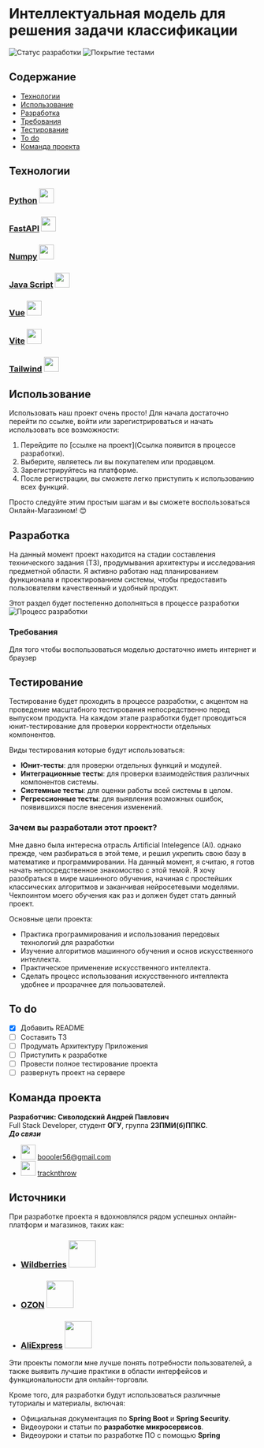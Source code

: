 # Интеллектуальная модель для решения задачи классификации



![Статус разработки](https://img.shields.io/badge/Статус%20разработки-Разработка%20ТЗ%20и%20исследование%20предметной%20области-red)
![Покрытие тестами](https://img.shields.io/badge/Покрытие%20тестами-0%25-red)

## Содержание
- [Технологии](#технологии)
- [Использование](#использование)
- [Разработка](#разработка)
- [Требования](#требования)
- [Тестирование](#тестирование)
- [To do](#to-do)
- [Команда проекта](#команда-проекта)

## Технологии

### [Python](https://www.python.org)   <img src="https://www.python.org/static/img/python-logo-large.c36dccadd999.png?1646853871" width="30">
### [FastAPI](https://fastapi.tiangolo.com/)   <img src="https://fastapi.tiangolo.com/img/favicon.png" width="30">
### [Numpy](https://numpy.org)   <img src="https://numpy.org/images/logo.svg" width="30">
### [Java Script](https://learn.javascript.ru)   <img src="https://upload.wikimedia.org/wikipedia/commons/thumb/9/99/Unofficial_JavaScript_logo_2.svg/120px-Unofficial_JavaScript_logo_2.svg.png" width="30">
### [Vue](https://vuejs.org)   <img src="https://upload.wikimedia.org/wikipedia/commons/thumb/9/95/Vue.js_Logo_2.svg/139px-Vue.js_Logo_2.svg.png" width="30">
### [Vite](https://vite.dev)   <img src="https://vite.dev/logo.svg" width="30">
### [Tailwind](https://tailwindcss.com/) <img src="https://codekitapp.com/images/help/free-tailwind-icon@2x.png" width="30">






## Использование

Использовать наш проект очень просто! Для начала достаточно перейти по ссылке, войти или зарегистрироваться и начать использовать все возможности:

1. Перейдите по [ссылке на проект](Ссылка появится в процессе разработки).
2. Выберите, являетесь ли вы покупателем или продавцом.
3. Зарегистрируйтесь на платформе.
4. После регистрации, вы сможете легко приступить к использованию всех функций.

Просто следуйте этим простым шагам и вы сможете воспользоваться Онлайн-Магазином! 😊
## Разработка

На данный момент проект находится на стадии составления технического задания (ТЗ), продумывания архитектуры и исследования предметной области. Я активно работаю над планированием функционала и проектированием системы, чтобы предоставить пользователям качественный и удобный продукт.

Этот раздел будет постепенно дополняться в процессе разработки                  ![Процесс разработки](https://img.shields.io/badge/Процесс%20разработки-0%25-red)

### Требования
Для того чтобы воспользоваться моделью достаточно иметь интернет и браузер

## Тестирование

Тестирование будет проходить в процессе разработки, с акцентом на проведение масштабного тестирования непосредственно перед выпуском продукта. На каждом этапе разработки будет проводиться юнит-тестирование для проверки корректности отдельных компонентов.

Виды тестирования которые будут использоваться:
- **Юнит-тесты**: для проверки отдельных функций и модулей.
- **Интеграционные тесты**: для проверки взаимодействия различных компонентов системы.
- **Системные тесты**: для оценки работы всей системы в целом.
- **Регрессионные тесты**: для выявления возможных ошибок, появившихся после внесения изменений.


### Зачем вы разработали этот проект?

Мне давно была интересна отрасль Artificial Intelegence (AI). однако прежде, чем разбираться в этой теме, и решил укрепить свою базу в математике и программировании. На данный момент, я считаю, я готов начать непосредственное знакомоство с этой темой.
Я хочу разобраться в мире машинного обучения, начиная с простейших классических алгоритмов и заканчивая нейросетевыми моделями. Чекпоинтом моего обучения как раз и должен будет стать данный проект.

Основные цели проекта:
- Практика программирования и использования передовых технологий для разработки
- Изучение алгоритмов машинного обучения и основ искусственного интеллекта.
- Практическое применение искусственного интеллекта.
- Сделать процесс использования искусственного интеллекта удобнее и прозрачнее для пользователей.

## To do
- [x] Добавить README
- [ ] Составить ТЗ
- [ ] Продумать Архитектуру Приложения
- [ ] Приступить к разработке
- [ ] Провести полное тестирование проекта
- [ ] развернуть проект на сервере

## Команда проекта

**Разработчик: Сиволодский Андрей Павлович**  
Full Stack Developer, студент **ОГУ**, группа **23ПМИ(б)ППКС**.  
***До связи***
- <img src="https://upload.wikimedia.org/wikipedia/commons/thumb/7/7e/Gmail_icon_%282020%29.svg/160px-Gmail_icon_%282020%29.svg.png" width="30"> [boooler56@gmail.com](mailto:booler56@gmail.com) 
- <img src="https://upload.wikimedia.org/wikipedia/commons/thumb/8/83/Telegram_2019_Logo.svg/225px-Telegram_2019_Logo.svg.png" width="30"> [tracknthrow](https://t.me/tracknthrow)

## Источники

При разработке проекта я вдохновлялся рядом успешных онлайн-платформ и магазинов, таких как:

- ### [Wildberries](https://www.wildberries.ru/)   <img src="https://encrypted-tbn0.gstatic.com/images?q=tbn:ANd9GcQGrOrmvsl7zASrn8mqlN2KIcTsWJMPhdtmOA&s" width="55">
- ### [OZON](https://www.ozon.ru/)   <img src="https://yt3.googleusercontent.com/5C4IHPmCS-t9uFdLTo_sSRSC2YRdrmk5ksh5BRzHtm05gIthstvLVsc_7DbxgII8zHPHZcPr4Q=s900-c-k-c0x00ffffff-no-rj" width="55">
- ### [AliExpress](https://www.aliexpress.com/)   <img src="https://encrypted-tbn0.gstatic.com/images?q=tbn:ANd9GcRSGy-LUgL5VExYn-rUAFINDvfm7Dj4itjitA&s" width="55">

Эти проекты помогли мне лучше понять потребности пользователей, а также выявить лучшие практики в области интерфейсов и функциональности для онлайн-торговли.

Кроме того, для разработки будут использоваться различные туториалы и материалы, включая:
- Официальная документация по **Spring Boot** и **Spring Security**.
- Видеоуроки и статьи по **разработке микросервисов**.
- Видеоуроки и  статьи по разработке ПО с помощью **Spring**
